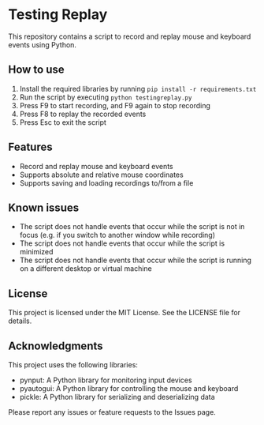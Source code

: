 # Testing Replay

This repository contains a script to record and replay mouse and keyboard events using Python.

## How to use

1. Install the required libraries by running `pip install -r requirements.txt`
2. Run the script by executing `python testingreplay.py`
3. Press F9 to start recording, and F9 again to stop recording
4. Press F8 to replay the recorded events
5. Press Esc to exit the script

## Features

* Record and replay mouse and keyboard events
* Supports absolute and relative mouse coordinates
* Supports saving and loading recordings to/from a file

## Known issues

* The script does not handle events that occur while the script is not in focus (e.g. if you switch to another window while recording)
* The script does not handle events that occur while the script is minimized
* The script does not handle events that occur while the script is running on a different desktop or virtual machine

## License

This project is licensed under the MIT License. See the LICENSE file for details.

## Acknowledgments

This project uses the following libraries:

* pynput: A Python library for monitoring input devices
* pyautogui: A Python library for controlling the mouse and keyboard
* pickle: A Python library for serializing and deserializing data

Please report any issues or feature requests to the Issues page.

